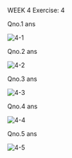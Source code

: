 WEEK 4 Exercise: 4

Qno.1 ans

![4-1](https://github.com/user-attachments/assets/c46c013f-e991-4980-b8b6-691132ecedea)

Qno.2 ans

![4-2](https://github.com/user-attachments/assets/dac39dce-89f1-4a8e-a310-6a5d9003130e)

Qno.3 ans

![4-3](https://github.com/user-attachments/assets/88fff21e-f8c9-4056-a282-af632403f643)

Qno.4 ans

![4-4](https://github.com/user-attachments/assets/71950ac6-8c42-4cad-a501-b2cd045b430c)

Qno.5 ans

![4-5](https://github.com/user-attachments/assets/6fc0202f-b6b6-4883-b305-9d8b9bbba530)


